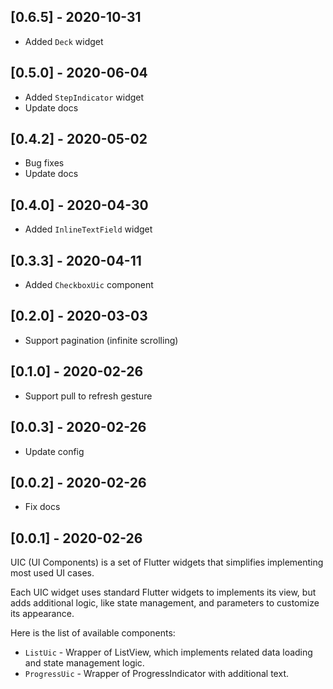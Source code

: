 ## [0.6.5] - 2020-10-31

- Added `Deck` widget

## [0.5.0] - 2020-06-04

- Added `StepIndicator` widget
- Update docs

## [0.4.2] - 2020-05-02

- Bug fixes
- Update docs

## [0.4.0] - 2020-04-30

- Added `InlineTextField` widget

## [0.3.3] - 2020-04-11

- Added `CheckboxUic` component

## [0.2.0] - 2020-03-03

- Support pagination (infinite scrolling)

## [0.1.0] - 2020-02-26

- Support pull to refresh gesture

## [0.0.3] - 2020-02-26

- Update config

## [0.0.2] - 2020-02-26

- Fix docs

## [0.0.1] - 2020-02-26

UIC (UI Components) is a set of Flutter widgets that simplifies implementing most used UI cases.

Each UIC widget uses standard Flutter widgets to implements its view, but adds additional logic, like state management, and parameters to customize its appearance.

Here is the list of available components:
- `ListUic` - Wrapper of ListView, which implements related data loading and state management logic.
- `ProgressUic` - Wrapper of ProgressIndicator with additional text.


